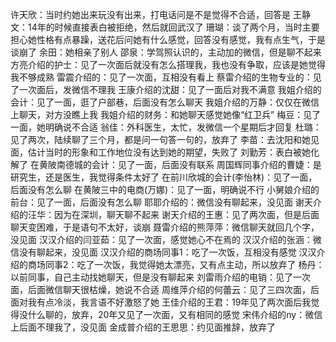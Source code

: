 许天欣：当时约她出来玩没有出来，打电话问是不是觉得不合适，回答是
王静文：14年的时候直接表白被拒绝，然后就回武汉了
珊瑚：谈了两个月，当时主要担心她性格有点暴躁，送花后问她有什么感觉，回答没有感觉，我有点生气，于是谈崩了
余田：她相亲了别人
邵泉：学驾照认识的，主动加的微信，但是聊不起来
方亮介绍的护士：见了一次面后就没有怎么搭理我，我也没有争取，应该是她觉得我不够成熟
雷震介绍的：见了一次面，互相没有看上
蔡雷介绍的生物专业的：见了一次面后，发微信不理我
王康介绍的沈甜：见了一面后对我不满意
我姐介绍的会计：见了一面，逛了户部巷，后面没有怎么聊天
我姐介绍的万静：仅仅在微信上聊天，对方没瞧上我
我姐介绍的财务：和她聊天感觉她像“红卫兵”
梅豆：见了一面，她明确说不合适
翁佳：外科医生，太忙，发微信一个星期后才回复
杜璐：见了两次，陆续聊了三个月，都是问一句答一句的，放弃了
李苗：去沈阳和她见面，估计当时的形象和工作地位没有达到她的期望，失败了
刘勤芳：表白被她化解了
在黄陂南德城的会计：见了一面，后面没有联系
周国辉同事介绍的曹婕：是研究生，还是医生，我觉得条件太好了
在前川欣城的会计(李怡林)：见了一面，后面没有怎么聊
在黄陂三中的电商(万娜)：见了一面，明确说不行
小舅娘介绍的前台：见了一面，后面没有怎么聊
耶耶介绍的：微信没有聊起来，没见面
谢天介绍的汪华：因为在深圳，聊天聊不起来
谢天介绍的王惠：见了两次面，但是后面聊天变困难，于是语句不太好，谈崩
聂雷介绍的熊萍萍：微信聊天就回几个字，没见面
汉汉介绍的闫亚茹：见了一次面，感觉她心不在焉的
汉汉介绍的张涵：微信没有聊起来，没见面
汉汉介绍的商场同事1：吃了一次饭，互相没有感觉
汉汉介绍的商场同事2：吃了一次饭，我觉得她太漂亮，又有点主动，所以放弃了
杨丹：以前同事，自己主动找她聊天，但是没有聊起来
刘雷雨介绍的电销：见了一次面，后面微信聊天很枯燥，她说不合适
周维萍介绍的何蕾云：见了三四次面，后面对我有点冷淡，我言语不好激怒了她
王佳介绍的王君：19年见了两次面后我觉得没什么聊的，放弃，20年又见了一次面，又有相同的感觉
宋伟介绍的ny：微信上后面不理我了，没见面
金成普介绍的王思思：约见面推辞，放弃了
